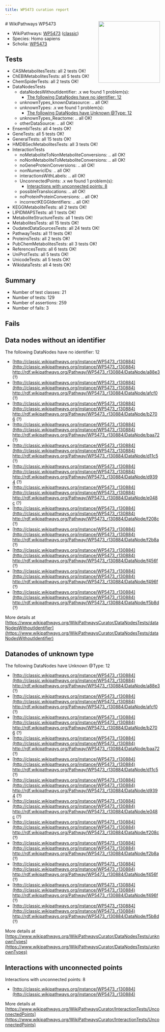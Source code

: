```yaml
---
title: WP5473 curation report
---
```


<img style="float: right; width: 200px" src="https://upload.wikimedia.org/wikipedia/commons/thumb/8/83/Wplogo_with_text_500.png/640px-Wplogo_with_text_500.png" />
# WikiPathways WP5473

* WikiPathways: [WP5473](https://wikipathways.org/pathways/WP5473) ([classic](https://classic.wikipathways.org/instance/WP5473))
* Species: Homo sapiens
* Scholia: [WP5473](https://scholia.toolforge.org/wikipathways/WP5473)
## Tests
* CASMetabolitesTests: all 2 tests OK!
* ChEBIMetabolitesTests: all 5 tests OK!
* ChemSpiderTests: all 2 tests OK!
* DataNodesTests
    * dataNodesWithoutIdentifier: .x we found 1 problem(s):
        * [The following DataNodes have no identifier: 12](#8792c492)
    * unknownTypes_knownDatasource: .. all OK!
    * unknownTypes: .x we found 1 problem(s):
        * [The following DataNodes have Unknown @Type: 12](#ef950833)
    * unknownTypes_Reactome: .. all OK!
    * otherDataSource: .. all OK!
* EnsemblTests: all 4 tests OK!
* GeneTests: all 5 tests OK!
* GeneralTests: all 15 tests OK!
* HMDBSecMetabolitesTests: all 3 tests OK!
* InteractionTests
    * noMetaboliteToNonMetaboliteConversions: .. all OK!
    * noNonMetaboliteToMetaboliteConversions: .. all OK!
    * noGeneProteinConversions: .. all OK!
    * nonNumericIDs: .. all OK!
    * interactionsWithLabels: .. all OK!
    * UnconnectedPoints: .x we found 1 problem(s):
        * [Interactions with unconnected points: 8](#35a61ae0)
    * possibleTranslocations: .. all OK!
    * noProteinProteinConversions: .. all OK!
    * incorrectKEGGIdentifiers: .. all OK!
* KEGGMetaboliteTests: all 2 tests OK!
* LIPIDMAPSTests: all 1 tests OK!
* MetaboliteStructureTests: all 1 tests OK!
* MetabolitesTests: all 15 tests OK!
* OudatedDataSourcesTests: all 24 tests OK!
* PathwayTests: all 11 tests OK!
* ProteinsTests: all 2 tests OK!
* PubChemMetabolitesTests: all 3 tests OK!
* ReferencesTests: all 6 tests OK!
* UniProtTests: all 5 tests OK!
* UnicodeTests: all 5 tests OK!
* WikidataTests: all 4 tests OK!


## Summary

* Number of test classes: 21
* Number of tests: 129
* Number of assertions: 259
* Number of fails: 3

## Fails

<a name="8792c492" />

## Data nodes without an identifier

The following DataNodes have no identifier: 12

* [http://classic.wikipathways.org/instance/WP5473_r130884](http://classic.wikipathways.org/instance/WP5473_r130884) http://rdf.wikipathways.org/Pathway/WP5473_r130884/DataNode/a88e3 (?)
* [http://classic.wikipathways.org/instance/WP5473_r130884](http://classic.wikipathways.org/instance/WP5473_r130884) http://rdf.wikipathways.org/Pathway/WP5473_r130884/DataNode/afcf0 (?)
* [http://classic.wikipathways.org/instance/WP5473_r130884](http://classic.wikipathways.org/instance/WP5473_r130884) http://rdf.wikipathways.org/Pathway/WP5473_r130884/DataNode/b2706 (?)
* [http://classic.wikipathways.org/instance/WP5473_r130884](http://classic.wikipathways.org/instance/WP5473_r130884) http://rdf.wikipathways.org/Pathway/WP5473_r130884/DataNode/baa72 (?)
* [http://classic.wikipathways.org/instance/WP5473_r130884](http://classic.wikipathways.org/instance/WP5473_r130884) http://rdf.wikipathways.org/Pathway/WP5473_r130884/DataNode/d11c5 (?)
* [http://classic.wikipathways.org/instance/WP5473_r130884](http://classic.wikipathways.org/instance/WP5473_r130884) http://rdf.wikipathways.org/Pathway/WP5473_r130884/DataNode/d9394 (?)
* [http://classic.wikipathways.org/instance/WP5473_r130884](http://classic.wikipathways.org/instance/WP5473_r130884) http://rdf.wikipathways.org/Pathway/WP5473_r130884/DataNode/e048c (?)
* [http://classic.wikipathways.org/instance/WP5473_r130884](http://classic.wikipathways.org/instance/WP5473_r130884) http://rdf.wikipathways.org/Pathway/WP5473_r130884/DataNode/f208c (?)
* [http://classic.wikipathways.org/instance/WP5473_r130884](http://classic.wikipathways.org/instance/WP5473_r130884) http://rdf.wikipathways.org/Pathway/WP5473_r130884/DataNode/f2b8a (?)
* [http://classic.wikipathways.org/instance/WP5473_r130884](http://classic.wikipathways.org/instance/WP5473_r130884) http://rdf.wikipathways.org/Pathway/WP5473_r130884/DataNode/f456f (?)
* [http://classic.wikipathways.org/instance/WP5473_r130884](http://classic.wikipathways.org/instance/WP5473_r130884) http://rdf.wikipathways.org/Pathway/WP5473_r130884/DataNode/f496f (?)
* [http://classic.wikipathways.org/instance/WP5473_r130884](http://classic.wikipathways.org/instance/WP5473_r130884) http://rdf.wikipathways.org/Pathway/WP5473_r130884/DataNode/f5b8d (?)


More details at [https://www.wikipathways.org/WikiPathwaysCurator/DataNodesTests/dataNodesWithoutIdentifier](https://www.wikipathways.org/WikiPathwaysCurator/DataNodesTests/dataNodesWithoutIdentifier)

<a name="ef950833" />

## Datanodes of unknown type

The following DataNodes have Unknown @Type: 12

* [http://classic.wikipathways.org/instance/WP5473_r130884](http://classic.wikipathways.org/instance/WP5473_r130884) http://rdf.wikipathways.org/Pathway/WP5473_r130884/DataNode/a88e3 (?)
* [http://classic.wikipathways.org/instance/WP5473_r130884](http://classic.wikipathways.org/instance/WP5473_r130884) http://rdf.wikipathways.org/Pathway/WP5473_r130884/DataNode/afcf0 (?)
* [http://classic.wikipathways.org/instance/WP5473_r130884](http://classic.wikipathways.org/instance/WP5473_r130884) http://rdf.wikipathways.org/Pathway/WP5473_r130884/DataNode/b2706 (?)
* [http://classic.wikipathways.org/instance/WP5473_r130884](http://classic.wikipathways.org/instance/WP5473_r130884) http://rdf.wikipathways.org/Pathway/WP5473_r130884/DataNode/baa72 (?)
* [http://classic.wikipathways.org/instance/WP5473_r130884](http://classic.wikipathways.org/instance/WP5473_r130884) http://rdf.wikipathways.org/Pathway/WP5473_r130884/DataNode/d11c5 (?)
* [http://classic.wikipathways.org/instance/WP5473_r130884](http://classic.wikipathways.org/instance/WP5473_r130884) http://rdf.wikipathways.org/Pathway/WP5473_r130884/DataNode/d9394 (?)
* [http://classic.wikipathways.org/instance/WP5473_r130884](http://classic.wikipathways.org/instance/WP5473_r130884) http://rdf.wikipathways.org/Pathway/WP5473_r130884/DataNode/e048c (?)
* [http://classic.wikipathways.org/instance/WP5473_r130884](http://classic.wikipathways.org/instance/WP5473_r130884) http://rdf.wikipathways.org/Pathway/WP5473_r130884/DataNode/f208c (?)
* [http://classic.wikipathways.org/instance/WP5473_r130884](http://classic.wikipathways.org/instance/WP5473_r130884) http://rdf.wikipathways.org/Pathway/WP5473_r130884/DataNode/f2b8a (?)
* [http://classic.wikipathways.org/instance/WP5473_r130884](http://classic.wikipathways.org/instance/WP5473_r130884) http://rdf.wikipathways.org/Pathway/WP5473_r130884/DataNode/f456f (?)
* [http://classic.wikipathways.org/instance/WP5473_r130884](http://classic.wikipathways.org/instance/WP5473_r130884) http://rdf.wikipathways.org/Pathway/WP5473_r130884/DataNode/f496f (?)
* [http://classic.wikipathways.org/instance/WP5473_r130884](http://classic.wikipathways.org/instance/WP5473_r130884) http://rdf.wikipathways.org/Pathway/WP5473_r130884/DataNode/f5b8d (?)


More details at [https://www.wikipathways.org/WikiPathwaysCurator/DataNodesTests/unknownTypes](https://www.wikipathways.org/WikiPathwaysCurator/DataNodesTests/unknownTypes)

<a name="35a61ae0" />

## Interactions with unconnected points

Interactions with unconnected points: 8

* [http://classic.wikipathways.org/instance/WP5473_r130884](http://classic.wikipathways.org/instance/WP5473_r130884)


More details at [https://www.wikipathways.org/WikiPathwaysCurator/InteractionTests/UnconnectedPoints](https://www.wikipathways.org/WikiPathwaysCurator/InteractionTests/UnconnectedPoints)

